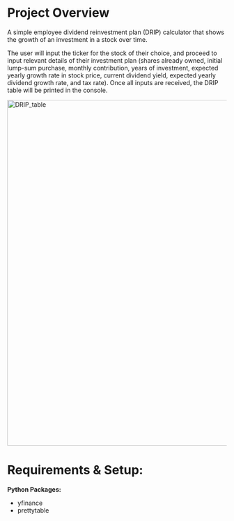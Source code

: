 # Project Overview

A simple employee dividend reinvestment plan (DRIP) calculator that shows the growth of an investment in a stock over time.

The user will input the ticker for the stock of their choice, and proceed to input relevant details of their investment plan (shares already owned, initial lump-sum purchase, monthly contribution, years of investment, expected yearly growth rate in stock price, current dividend yield, expected yearly dividend growth rate, and tax rate). Once all inputs are received, the DRIP table will be printed in the console.

<img width="793" alt="DRIP_table" src="https://user-images.githubusercontent.com/98411949/197050911-eec189ff-c5fd-45c7-91a3-1139564c21ba.png">

# Requirements & Setup:

<b>Python Packages:</b>

- yfinance
- prettytable
